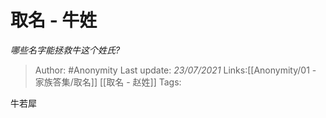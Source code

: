 # 取名 - 牛姓
*哪些名字能拯救牛这个姓氏?*

> Author: #Anonymity
> Last update: *23/07/2021*
> Links:[[Anonymity/01 - 家族答集/取名]] [[取名 - 赵姓]]
> Tags:

牛若犀

